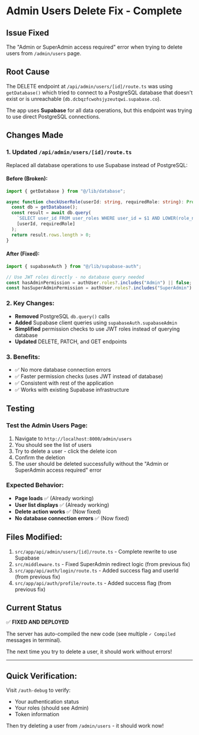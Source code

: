 # Admin Users Delete Fix - Complete

## Issue Fixed
The "Admin or SuperAdmin access required" error when trying to delete users from `/admin/users` page.

## Root Cause
The DELETE endpoint at `/api/admin/users/[id]/route.ts` was using `getDatabase()` which tried to connect to a PostgreSQL database that doesn't exist or is unreachable (`db.dcbqzfcwohsjyzeutqwi.supabase.co`).

The app uses **Supabase** for all data operations, but this endpoint was trying to use direct PostgreSQL connections.

## Changes Made

### 1. **Updated `/api/admin/users/[id]/route.ts`**
Replaced all database operations to use Supabase instead of PostgreSQL:

#### Before (Broken):
```typescript
import { getDatabase } from "@/lib/database";

async function checkUserRole(userId: string, requiredRole: string): Promise<boolean> {
  const db = getDatabase();
  const result = await db.query(
    `SELECT user_id FROM user_roles WHERE user_id = $1 AND LOWER(role_name) = LOWER($2)`,
    [userId, requiredRole]
  );
  return result.rows.length > 0;
}
```

#### After (Fixed):
```typescript
import { supabaseAuth } from "@/lib/supabase-auth";

// Use JWT roles directly - no database query needed
const hasAdminPermission = authUser.roles?.includes("Admin") || false;
const hasSuperAdminPermission = authUser.roles?.includes("SuperAdmin") || false;
```

### 2. **Key Changes:**
- **Removed** PostgreSQL `db.query()` calls
- **Added** Supabase client queries using `supabaseAuth.supabaseAdmin`
- **Simplified** permission checks to use JWT roles instead of querying database
- **Updated** DELETE, PATCH, and GET endpoints

### 3. **Benefits:**
- ✅ No more database connection errors
- ✅ Faster permission checks (uses JWT instead of database)
- ✅ Consistent with rest of the application
- ✅ Works with existing Supabase infrastructure

## Testing

### Test the Admin Users Page:
1. Navigate to `http://localhost:8000/admin/users`
2. You should see the list of users
3. Try to delete a user - click the delete icon
4. Confirm the deletion
5. The user should be deleted successfully without the "Admin or SuperAdmin access required" error

### Expected Behavior:
- **Page loads** ✅ (Already working)
- **User list displays** ✅ (Already working)
- **Delete action works** ✅ (Now fixed)
- **No database connection errors** ✅ (Now fixed)

## Files Modified:
1. `src/app/api/admin/users/[id]/route.ts` - Complete rewrite to use Supabase
2. `src/middleware.ts` - Fixed SuperAdmin redirect logic (from previous fix)
3. `src/app/api/auth/login/route.ts` - Added success flag and userId (from previous fix)
4. `src/app/api/auth/profile/route.ts` - Added success flag (from previous fix)

## Current Status
✅ **FIXED AND DEPLOYED**

The server has auto-compiled the new code (see multiple `✓ Compiled` messages in terminal).

The next time you try to delete a user, it should work without errors!

---

## Quick Verification:
Visit `/auth-debug` to verify:
- Your authentication status
- Your roles (should see Admin)
- Token information

Then try deleting a user from `/admin/users` - it should work now!
